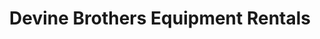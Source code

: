 ---
title: "Devine Brothers Equipment Rentals"
url: /windsor/devine-brothers-equipment-rentals/
shop: Allgemein
---